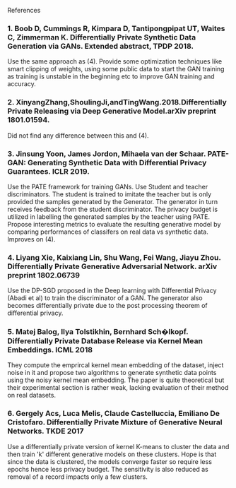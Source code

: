 References

### 1. Boob D, Cummings R, Kimpara D, Tantipongpipat UT, Waites C, Zimmerman K. Differentially Private Synthetic Data Generation via GANs.  Extended abstract, TPDP 2018.
Use the same approach as (4). Provide some optimization techniques like smart clipping of weights, using some public data to start the GAN training as training is unstable in the beginning etc to improve GAN training and accuracy.
### 2. XinyangZhang,ShoulingJi,andTingWang.2018.Differentially Private Releasing via Deep Generative Model.arXiv preprint 1801.01594.
Did not find any difference between this and (4).
### 3. Jinsung Yoon, James Jordon, Mihaela van der Schaar. PATE-GAN: Generating Synthetic Data with Differential Privacy Guarantees. ICLR 2019.
Use the PATE framework for training GANs. Use Student and teacher discriminators. The student is trained to imitate the teacher but is only provided the samples generated by the Generator. The generator in turn receives feedback from the student discriminator. The privacy budget is utilized in labelling the generated samples by the teacher using PATE. Propose interesting metrics to evaluate the resulting generative model by comparing performances of classifers on real data vs synthetic data. Improves on (4).
### 4. Liyang Xie, Kaixiang Lin, Shu Wang, Fei Wang, Jiayu Zhou. Differentially Private Generative Adversarial Network. arXiv preprint 1802.06739
Use the DP-SGD proposed in the Deep learning with Differential Privacy (Abadi et al) to train the discriminator of a GAN. The generator also becomes differentially private due to the post processing theorem of differential privacy.
### 5. Matej Balog, Ilya Tolstikhin, Bernhard Sch�lkopf. Differentially Private Database Release via Kernel Mean Embeddings. ICML 2018
They compute the emprircal kernel mean embedding of the dataset, inject noise in it and propose two algorithms to generate synthetic data points using the noisy kernel mean embedding. The paper is quite theoretical but their experimental section is rather weak, lacking evaluation of their method on real datasets.
### 6. Gergely Acs, Luca Melis, Claude Castelluccia, Emiliano De Cristofaro. Differentially Private Mixture of Generative Neural Networks. TKDE 2017
Use a differentially private version of kernel K-means to cluster the data and then train 'k' different generative models on these clusters. Hope is that since the data is clustered, the models converge faster so require less epochs hence less privacy budget. The sensitivity is also reduced as removal of a record impacts only a few clusters.
